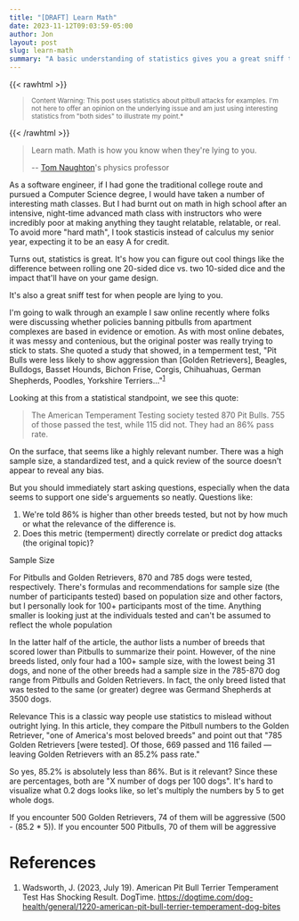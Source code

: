 ```yaml
---
title: "[DRAFT] Learn Math"
date: 2023-11-12T09:03:59-05:00
author: Jon
layout: post
slug: learn-math
summary: "A basic understanding of statistics gives you a great sniff test for when people are deceiving you with numbers."
---
```


{{< rawhtml >}}
<blockquote>
<small>
Content Warning: This post uses statistics about pitbull attacks for examples. I'm not here to offer an opinion on the underlying issue and am just using interesting statistics from "both sides" to illustrate my point.*
</small>
</blockquote>
{{< /rawhtml >}}

> Learn math. Math is how you know when they're lying to you.
>
> -- [Tom Naughton](https://www.fathead-movie.com/index.php/2010/07/13/outstanding-critique-of-the-china-study/)'s physics professor

As a software engineer, if I had gone the traditional college route and pursued a Computer Science degree, I would have taken a number of interesting math classes. But I had burnt out on math in high school after an intensive, night-time advanced math class with instructors who were incredibly poor at making anything they taught relatable, relatable, or real. To avoid more "hard math", I took stasticis instead of calculus my senior year, expecting it to be an easy A for credit.

Turns out, statistics is great. It's how you can figure out cool things like the difference between rolling one 20-sided dice vs. two 10-sided dice and the impact that'll have on your game design. 

It's also a great sniff test for when people are lying to you.

I'm going to walk through an example I saw online recently where folks were discussing whether policies banning pitbulls from apartment complexes are based in evidence or emotion. As with most online debates, it was messy and contenious, but the original poster was really trying to stick to stats. She quoted a study that showed, in a temperment test, "Pit Bulls were less likely to show aggression than [Golden Retrievers], Beagles, Bulldogs, Basset Hounds, Bichon Frise, Corgis, Chihuahuas, German Shepherds, Poodles, Yorkshire Terriers..."<sup>[1](#references)</sup>

Looking at this from a statistical standpoint, we see this quote:

> The American Temperament Testing society tested 870 Pit Bulls. 755 of those passed the test, while 115 did not. They had an 86% pass rate.

On the surface, that seems like a highly relevant number. There was a high sample size, a standardized test, and a quick review of the source doesn't appear to reveal any bias.

But you should immediately start asking questions, especially when the data seems to support one side's arguements so neatly. Questions like:

1. We're told 86% is higher than other breeds tested, but not by how much or what the relevance of the difference is.
2. Does this metric (temperment) directly correlate or predict dog attacks (the original topic)?

Sample Size

For Pitbulls and Golden Retrievers, 870 and 785 dogs were tested, respectively. There's formulas and recommendations for sample size (the number of participants tested) based on population size and other factors, but I personally look for 100+ participants most of the time. Anything smaller is looking just at the individuals tested and can't be assumed to reflect the whole population

In the latter half of the article, the author lists a number of breeds that scored lower than Pitbulls to summarize their point. However, of the nine breeds listed, only four had a 100+ sample size, with the lowest being 31 dogs, and none of the other breeds had a sample size in the 785-870 dog range from Pitbulls and Golden Retrievers. In fact, the only breed listed that was tested to the same (or greater) degree was Germand Shepherds at 3500 dogs.


Relevance
This is a classic way people use statistics to mislead without outright lying. In this article, they compare the Pitbull numbers to the Golden Retriever, "one of America's most beloved breeds" and point out that "785 Golden Retrievers [were tested]. Of those, 669 passed and 116 failed — leaving Golden Retrievers with an 85.2% pass rate."

So yes, 85.2% is absolutely less than 86%. But is it relevant? Since these are percentages, both are "X number of dogs per 100 dogs". It's hard to visualize what 0.2 dogs looks like, so let's multiply the numbers by 5 to get whole dogs.

If you encounter 500 Golden Retrievers, 74 of them will be aggressive (500 - (85.2 * 5)). If you encounter 500 Pitbulls, 70 of them will be aggressive



# References

1. Wadsworth, J. (2023, July 19). American Pit Bull Terrier Temperament Test Has Shocking Result. DogTime. https://dogtime.com/dog-health/general/1220-american-pit-bull-terrier-temperament-dog-bites